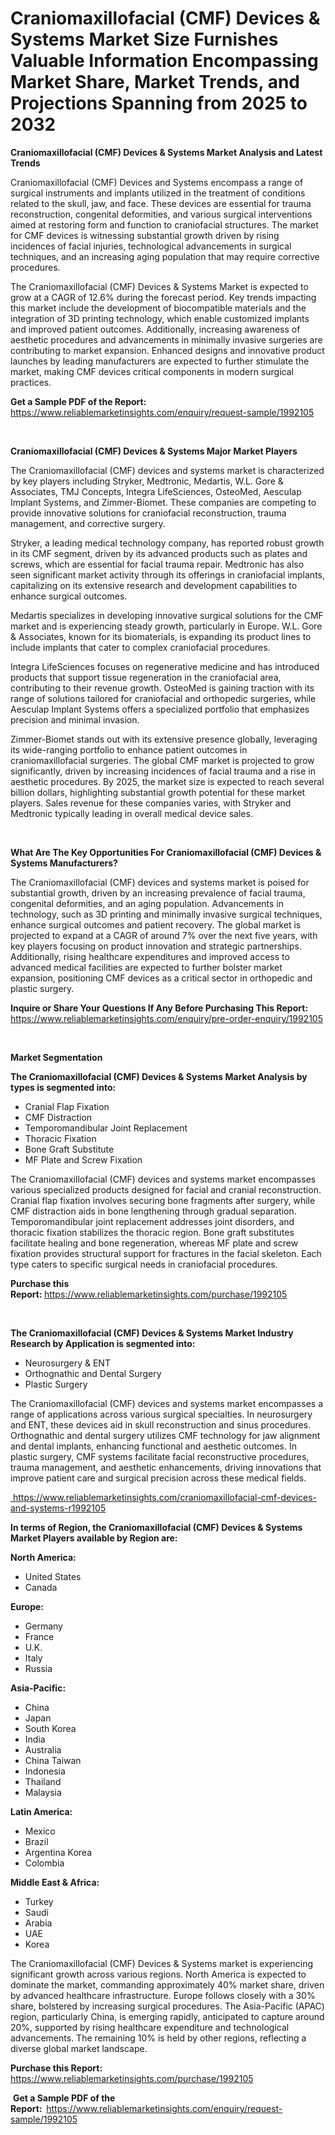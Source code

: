 <p><h1>Craniomaxillofacial (CMF) Devices & Systems Market Size Furnishes Valuable Information Encompassing Market Share, Market Trends, and Projections Spanning from 2025 to 2032</h1></p><p><strong>Craniomaxillofacial (CMF) Devices & Systems Market Analysis and Latest Trends</strong></p>
<p><p>Craniomaxillofacial (CMF) Devices and Systems encompass a range of surgical instruments and implants utilized in the treatment of conditions related to the skull, jaw, and face. These devices are essential for trauma reconstruction, congenital deformities, and various surgical interventions aimed at restoring form and function to craniofacial structures. The market for CMF devices is witnessing substantial growth driven by rising incidences of facial injuries, technological advancements in surgical techniques, and an increasing aging population that may require corrective procedures.</p><p>The Craniomaxillofacial (CMF) Devices & Systems Market is expected to grow at a CAGR of 12.6% during the forecast period. Key trends impacting this market include the development of biocompatible materials and the integration of 3D printing technology, which enable customized implants and improved patient outcomes. Additionally, increasing awareness of aesthetic procedures and advancements in minimally invasive surgeries are contributing to market expansion. Enhanced designs and innovative product launches by leading manufacturers are expected to further stimulate the market, making CMF devices critical components in modern surgical practices.</p></p>
<p><strong>Get a Sample PDF of the Report:&nbsp;</strong> <a href="https://www.reliablemarketinsights.com/enquiry/request-sample/1992105?utm_campaign=3709&utm_medium=2&utm_source=Github&utm_content=ia&utm_term=16042025&utm_id=craniomaxillofacial-cmf-devices-systems">https://www.reliablemarketinsights.com/enquiry/request-sample/1992105</a></p>
<p>&nbsp;</p>
<p><strong>Craniomaxillofacial (CMF) Devices & Systems Major Market Players</strong></p>
<p><p>The Craniomaxillofacial (CMF) devices and systems market is characterized by key players including Stryker, Medtronic, Medartis, W.L. Gore & Associates, TMJ Concepts, Integra LifeSciences, OsteoMed, Aesculap Implant Systems, and Zimmer-Biomet. These companies are competing to provide innovative solutions for craniofacial reconstruction, trauma management, and corrective surgery.</p><p>Stryker, a leading medical technology company, has reported robust growth in its CMF segment, driven by its advanced products such as plates and screws, which are essential for facial trauma repair. Medtronic has also seen significant market activity through its offerings in craniofacial implants, capitalizing on its extensive research and development capabilities to enhance surgical outcomes. </p><p>Medartis specializes in developing innovative surgical solutions for the CMF market and is experiencing steady growth, particularly in Europe. W.L. Gore & Associates, known for its biomaterials, is expanding its product lines to include implants that cater to complex craniofacial procedures.</p><p>Integra LifeSciences focuses on regenerative medicine and has introduced products that support tissue regeneration in the craniofacial area, contributing to their revenue growth. OsteoMed is gaining traction with its range of solutions tailored for craniofacial and orthopedic surgeries, while Aesculap Implant Systems offers a specialized portfolio that emphasizes precision and minimal invasion.</p><p>Zimmer-Biomet stands out with its extensive presence globally, leveraging its wide-ranging portfolio to enhance patient outcomes in craniomaxillofacial surgeries. The global CMF market is projected to grow significantly, driven by increasing incidences of facial trauma and a rise in aesthetic procedures. By 2025, the market size is expected to reach several billion dollars, highlighting substantial growth potential for these market players. Sales revenue for these companies varies, with Stryker and Medtronic typically leading in overall medical device sales.</p></p>
<p>&nbsp;</p>
<p><strong>What Are The Key Opportunities For Craniomaxillofacial (CMF) Devices & Systems Manufacturers?</strong></p>
<p><p>The Craniomaxillofacial (CMF) devices and systems market is poised for substantial growth, driven by an increasing prevalence of facial trauma, congenital deformities, and an aging population. Advancements in technology, such as 3D printing and minimally invasive surgical techniques, enhance surgical outcomes and patient recovery. The global market is projected to expand at a CAGR of around 7% over the next five years, with key players focusing on product innovation and strategic partnerships. Additionally, rising healthcare expenditures and improved access to advanced medical facilities are expected to further bolster market expansion, positioning CMF devices as a critical sector in orthopedic and plastic surgery.</p></p>
<p><strong>Inquire or Share Your Questions If Any Before Purchasing This Report:</strong> <a href="https://www.reliablemarketinsights.com/enquiry/pre-order-enquiry/1992105?utm_campaign=3709&utm_medium=2&utm_source=Github&utm_content=ia&utm_term=16042025&utm_id=craniomaxillofacial-cmf-devices-systems">https://www.reliablemarketinsights.com/enquiry/pre-order-enquiry/1992105</a></p>
<p>&nbsp;</p>
<p><strong>Market Segmentation</strong></p>
<p><strong>The Craniomaxillofacial (CMF) Devices & Systems Market Analysis by types is segmented into:</strong></p>
<p><ul><li>Cranial Flap Fixation</li><li>CMF Distraction</li><li>Temporomandibular Joint Replacement</li><li>Thoracic Fixation</li><li>Bone Graft Substitute</li><li>MF Plate and Screw Fixation</li></ul></p>
<p><p>The Craniomaxillofacial (CMF) devices and systems market encompasses various specialized products designed for facial and cranial reconstruction. Cranial flap fixation involves securing bone fragments after surgery, while CMF distraction aids in bone lengthening through gradual separation. Temporomandibular joint replacement addresses joint disorders, and thoracic fixation stabilizes the thoracic region. Bone graft substitutes facilitate healing and bone regeneration, whereas MF plate and screw fixation provides structural support for fractures in the facial skeleton. Each type caters to specific surgical needs in craniofacial procedures.</p></p>
<p><strong>Purchase this Report:&nbsp;</strong><a href="https://www.reliablemarketinsights.com/purchase/1992105?utm_campaign=3709&utm_medium=2&utm_source=Github&utm_content=ia&utm_term=16042025&utm_id=craniomaxillofacial-cmf-devices-systems">https://www.reliablemarketinsights.com/purchase/1992105</a></p>
<p>&nbsp;</p>
<p><strong>The Craniomaxillofacial (CMF) Devices & Systems Market Industry Research by Application is segmented into:</strong></p>
<p><ul><li>Neurosurgery & ENT</li><li>Orthognathic and Dental Surgery</li><li>Plastic Surgery</li></ul></p>
<p><p>The Craniomaxillofacial (CMF) devices and systems market encompasses a range of applications across various surgical specialties. In neurosurgery and ENT, these devices aid in skull reconstruction and sinus procedures. Orthognathic and dental surgery utilizes CMF technology for jaw alignment and dental implants, enhancing functional and aesthetic outcomes. In plastic surgery, CMF systems facilitate facial reconstructive procedures, trauma management, and aesthetic enhancements, driving innovations that improve patient care and surgical precision across these medical fields.</p></p>
<p><a href="https://www.reliablemarketinsights.com/craniomaxillofacial-cmf-devices-and-systems-r1992105?utm_campaign=3709&utm_medium=2&utm_source=Github&utm_content=ia&utm_term=16042025&utm_id=craniomaxillofacial-cmf-devices-systems">&nbsp;https://www.reliablemarketinsights.com/craniomaxillofacial-cmf-devices-and-systems-r1992105</a></p>
<p><strong>In terms of Region, the Craniomaxillofacial (CMF) Devices & Systems Market Players available by Region are:</strong></p>
<p>
    <p> <strong> North America: </strong>
        <ul>
            <li>United States</li>
            <li>Canada</li>
        </ul>
        </p> 
    <p> <strong> Europe: </strong>
        <ul>
            <li>Germany</li>
            <li>France</li>
            <li>U.K.</li>
            <li>Italy</li>
            <li>Russia</li>
        </ul>
        </p> 
    <p> <strong> Asia-Pacific: </strong>
        <ul>
            <li>China</li>
            <li>Japan</li>
            <li>South Korea</li>
            <li>India</li>
            <li>Australia</li>
            <li>China Taiwan</li>
            <li>Indonesia</li>
            <li>Thailand</li>
            <li>Malaysia</li>
        </ul>
        </p> 
    <p> <strong> Latin America: </strong>
        <ul>
            <li>Mexico</li>
            <li>Brazil</li>
            <li>Argentina Korea</li>
            <li>Colombia</li>
        </ul>
        </p> 
    <p> <strong> Middle East & Africa: </strong>
        <ul>
            <li>Turkey</li>
            <li>Saudi</li>
            <li>Arabia</li>
            <li>UAE</li>
            <li>Korea</li>
        </ul>
    </p>
    </p>
<p><p>The Craniomaxillofacial (CMF) Devices & Systems market is experiencing significant growth across various regions. North America is expected to dominate the market, commanding approximately 40% market share, driven by advanced healthcare infrastructure. Europe follows closely with a 30% share, bolstered by increasing surgical procedures. The Asia-Pacific (APAC) region, particularly China, is emerging rapidly, anticipated to capture around 20%, supported by rising healthcare expenditure and technological advancements. The remaining 10% is held by other regions, reflecting a diverse global market landscape.</p></p>
<p><strong>Purchase this Report: </strong><a href="https://www.reliablemarketinsights.com/purchase/1992105?utm_campaign=3709&utm_medium=2&utm_source=Github&utm_content=ia&utm_term=16042025&utm_id=craniomaxillofacial-cmf-devices-systems">https://www.reliablemarketinsights.com/purchase/1992105</a></p>
<p>&nbsp;<strong>Get a Sample PDF of the Report:&nbsp;&nbsp;</strong><a href="https://www.reliablemarketinsights.com/enquiry/request-sample/1992105?utm_campaign=3709&utm_medium=2&utm_source=Github&utm_content=ia&utm_term=16042025&utm_id=craniomaxillofacial-cmf-devices-systems">https://www.reliablemarketinsights.com/enquiry/request-sample/1992105</a></p>
<p><strong></strong></p>
<p><p></p><p></p><p></p></p>